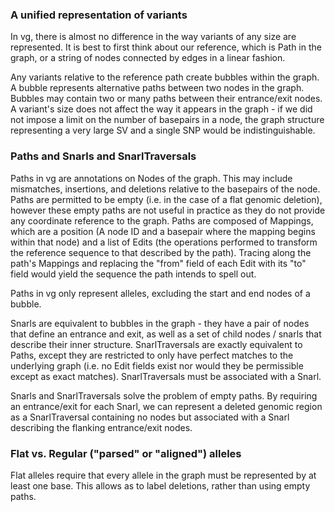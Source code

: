 ### A unified representation of variants
In vg, there is almost no difference in the way variants of any size are represented. It is best to first think about our reference, which is Path in the graph, or a string of nodes connected by edges in a linear fashion.


Any variants relative to the reference path create bubbles within the graph. A bubble represents alternative paths between two nodes in the graph. Bubbles may contain two or many paths between their entrance/exit nodes. A variant's size does not affect the way it appears in the graph - if we did not impose a limit on the number of basepairs in a node, the graph structure representing a very large SV and a single SNP would be indistinguishable.

### Paths and Snarls and SnarlTraversals
Paths in vg are annotations on Nodes of the graph. This may include mismatches, insertions, and deletions relative to the basepairs of the node. Paths are permitted to be empty (i.e. in the case of a flat genomic deletion), however these empty paths are not useful in practice as they do not provide any coordinate reference to the graph. Paths are composed of Mappings, which are a position (A node ID and a basepair where the mapping begins within that node) and a list of Edits (the operations performed to transform the reference sequence to that described by the path). Tracing along the path's Mappings and replacing the "from" field of each Edit with its "to" field would yield the sequence the path intends to spell out.

Paths in vg only represent alleles, excluding the start and end nodes of a bubble.

Snarls are equivalent to bubbles in the graph - they have a pair of nodes that define an entrance and exit, as well as a set of child nodes / snarls that describe their inner structure. SnarlTraversals are exactly equivalent to Paths, except they are restricted to only have perfect matches to the underlying graph (i.e. no Edit fields exist nor would they be permissible except as exact matches). SnarlTraversals must be associated with a Snarl.

Snarls and SnarlTraversals solve the problem of empty paths. By requiring an entrance/exit for each Snarl, we can represent a deleted genomic region as a SnarlTraversal containing no nodes but associated with a Snarl describing the flanking entrance/exit nodes.

### Flat vs. Regular ("parsed" or "aligned") alleles
Flat alleles require that every allele in the graph must be represented by at least one base. This allows as to label deletions, rather than using empty paths.
